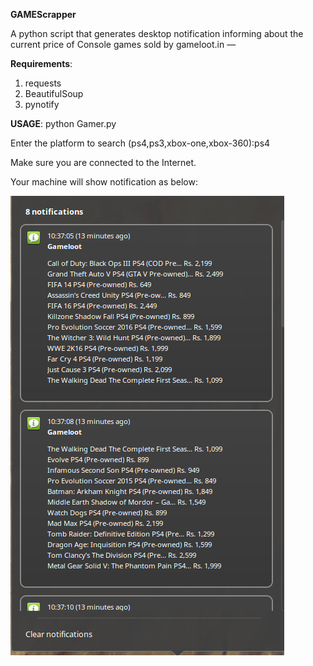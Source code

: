 **GAMEScrapper**

A python script that generates desktop notification informing about the current price of Console games sold by gameloot.in —

**Requirements**:
1. requests
2. BeautifulSoup
3. pynotify

**USAGE**: python Gamer.py

Enter the platform to search (ps4,ps3,xbox-one,xbox-360):ps4

Make sure you are connected to the Internet.

Your machine will show notification as below:

![ScreenShot](https://github.com/akashwar/Gamescrapper/blob/master/notif.png)
